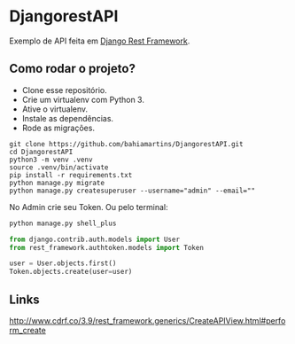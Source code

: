 # DjangorestAPI

Exemplo de API feita em [Django Rest Framework](https://www.django-rest-framework.org/).

## Como rodar o projeto?

* Clone esse repositório.
* Crie um virtualenv com Python 3.
* Ative o virtualenv.
* Instale as dependências.
* Rode as migrações.

```
git clone https://github.com/bahiamartins/DjangorestAPI.git
cd DjangorestAPI
python3 -m venv .venv
source .venv/bin/activate
pip install -r requirements.txt
python manage.py migrate
python manage.py createsuperuser --username="admin" --email=""
```

No Admin crie seu Token. Ou pelo terminal:

```python
python manage.py shell_plus
```

```python
from django.contrib.auth.models import User
from rest_framework.authtoken.models import Token

user = User.objects.first()
Token.objects.create(user=user)
```


## Links

http://www.cdrf.co/3.9/rest_framework.generics/CreateAPIView.html#perform_create
